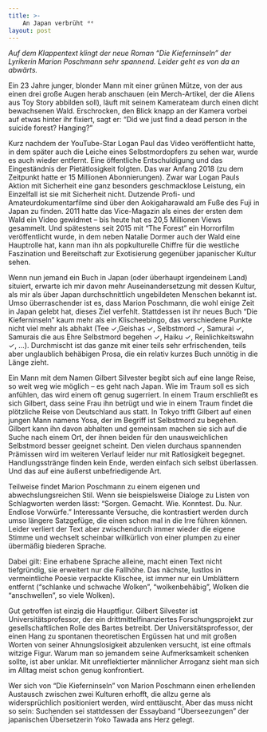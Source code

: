 ```yaml
---
title: >-
    An Japan verbrüht ᵈᵉ
layout: post
---
```

_Auf dem Klappentext klingt der neue Roman “Die Kieferninseln” der Lyrikerin Marion Poschmann sehr spannend. Leider geht es von da an abwärts._

Ein 23 Jahre junger, blonder Mann mit einer grünen Mütze, von der aus einen drei große Augen herab anschauen (ein Merch-Artikel, der die Aliens aus Toy Story abbilden soll), läuft mit seinem Kamerateam durch einen dicht bewachsenen Wald. Erschrocken, den Blick knapp an der Kamera vorbei auf etwas hinter ihr fixiert, sagt er: “Did we just find a dead person in the suicide forest? Hanging?”

Kurz nachdem der YouTube-Star Logan Paul das Video veröffentlicht hatte, in dem später auch die Leiche eines Selbstmordopfers zu sehen war, wurde es auch wieder entfernt. Eine öffentliche Entschuldigung und das Eingeständnis der Pietätlosigkeit folgten. Das war Anfang 2018 (zu dem Zeitpunkt hatte er 15 Millionen Abonnierungen). Zwar war Logan Pauls Aktion mit Sicherheit eine ganz besonders geschmacklose Leistung, ein Einzelfall ist sie mit Sicherheit nicht. Dutzende Profi- und Amateurdokumentarfilme sind über den Aokigaharawald am Fuße des Fuji in Japan zu finden. 2011 hatte das Vice-Magazin als eines der ersten dem Wald ein Video gewidmet – bis heute hat es 20,5 Millionen Views gesammelt. Und spätestens seit 2015 mit “The Forest” ein Horrorfilm veröffentlicht wurde, in dem neben Natalie Dormer auch der Wald eine Hauptrolle hat, kann man ihn als popkulturelle Chiffre für die westliche Faszination und Bereitschaft zur Exotisierung gegenüber japanischer Kultur sehen.

Wenn nun jemand ein Buch in Japan (oder überhaupt irgendeinem Land) situiert, erwarte ich mir davon mehr Auseinandersetzung mit dessen Kultur, als mir als über Japan durchschnittlich ungebildeten Menschen bekannt ist. Umso überraschender ist es, dass Marion Poschmann, die wohl einige Zeit in Japan gelebt hat, dieses Ziel verfehlt. Stattdessen ist ihr neues Buch “Die Kieferninseln” kaum mehr als ein Klischeebingo, das verschiedene Punkte nicht viel mehr als abhakt (Tee ✓,Geishas ✓, Selbstmord ✓, Samurai ✓, Samurais die aus Ehre Selbstmord begehen ✓, Haiku ✓, Reinlichkeitswahn ✓, …). Durchmischt ist das ganze mit einer teils sehr erfrischenden, teils aber unglaublich behäbigen Prosa, die ein relativ kurzes Buch unnötig in die Länge zieht.

Ein Mann mit dem Namen Gilbert Silvester begibt sich auf eine lange Reise, so weit weg wie möglich – es geht nach Japan. Wie im Traum soll es sich anfühlen, das wird einem oft genug sugerriert. In einem Traum erschließt es sich Gilbert, dass seine Frau ihn betrügt und wie in einem Traum findet die plötzliche Reise von Deutschland aus statt. In Tokyo trifft Gilbert auf einen jungen Mann namens Yosa, der im Begriff ist Selbstmord zu begehen. Gilbert kann ihn davon abhalten und gemeinsam machen sie sich auf die Suche nach einem Ort, der ihnen beiden für den unausweichlichen Selbstmord besser geeignet scheint. Den vielen durchaus spannenden Prämissen wird im weiteren Verlauf leider nur mit Ratlosigkeit begegnet. Handlungsstränge finden kein Ende, werden einfach sich selbst überlassen. Und das auf eine äußerst unbefriedigende Art.

Teilweise findet Marion Poschmann zu einem eigenen und abwechslungsreichen Stil. Wenn sie beispielsweise Dialoge zu Listen von Schlagworten werden lässt: “Sorgen. Gemacht. Wie. Konntest. Du. Nur. Endlose Vorwürfe.” Interessante Versuche, die kontrastiert werden durch umso längere Satzgefüge, die einen schon mal in die Irre führen können. Leider verliert der Text aber zwischendurch immer wieder die eigene Stimme und wechselt scheinbar willkürlich von einer plumpen zu einer übermäßig biederen Sprache.

Dabei gilt: Eine erhabene Sprache alleine, macht einen Text nicht tiefgründig, sie erweitert nur die Fallhöhe. Das nächste, lustlos in vermeintliche Poesie verpackte Klischee, ist immer nur ein Umblättern entfernt (“schlanke und schwache Wolken”, “wolkenbehäbig”, Wolken die “anschwellen”, so viele Wolken).

Gut getroffen ist einzig die Hauptfigur. Gilbert Silvester ist Universitätsprofessor, der ein drittmittelfinanziertes Forschungsprojekt zur gesellschaftlichen Rolle des Bartes betreibt. Der Universitätsprofessor, der einen Hang zu spontanen theoretischen Ergüssen hat und mit großen Worten von seiner Ahnungslosigkeit abzulenken versucht, ist eine oftmals witzige Figur. Warum man so jemandem seine Aufmerksamkeit schenken sollte, ist aber unklar. Mit unreflektierter männlicher Arroganz sieht man sich im Alltag meist schon genug konfrontiert.

Wer sich von “Die Kieferninseln” von Marion Poschmann einen erhellenden Austausch zwischen zwei Kulturen erhofft, die allzu gerne als widersprüchlich positioniert werden, wird enttäuscht. Aber das muss nicht so sein: Suchenden sei stattdessen der Essayband “Überseezungen” der japanischen Übersetzerin Yoko Tawada ans Herz gelegt.